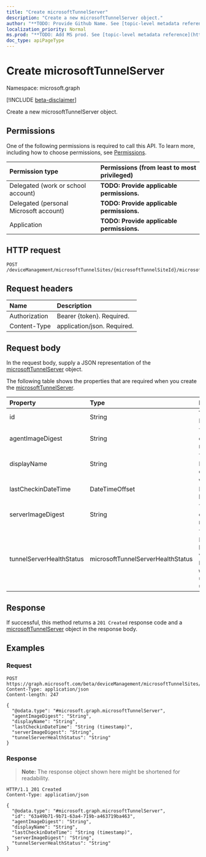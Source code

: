```yaml
---
title: "Create microsoftTunnelServer"
description: "Create a new microsoftTunnelServer object."
author: "**TODO: Provide Github Name. See [topic-level metadata reference](https://msgo.azurewebsites.net/add/document/guidelines/metadata.html#topic-level-metadata)**"
localization_priority: Normal
ms.prod: "**TODO: Add MS prod. See [topic-level metadata reference](https://msgo.azurewebsites.net/add/document/guidelines/metadata.html#topic-level-metadata)**"
doc_type: apiPageType
---
```


# Create microsoftTunnelServer
Namespace: microsoft.graph

[!INCLUDE [beta-disclaimer](../../includes/beta-disclaimer.md)]

Create a new microsoftTunnelServer object.

## Permissions
One of the following permissions is required to call this API. To learn more, including how to choose permissions, see [Permissions](/graph/permissions-reference).

|Permission type|Permissions (from least to most privileged)|
|:---|:---|
|Delegated (work or school account)|**TODO: Provide applicable permissions.**|
|Delegated (personal Microsoft account)|**TODO: Provide applicable permissions.**|
|Application|**TODO: Provide applicable permissions.**|

## HTTP request

<!-- {
  "blockType": "ignored"
}
-->
``` http
POST /deviceManagement/microsoftTunnelSites/{microsoftTunnelSiteId}/microsoftTunnelServers
```

## Request headers
|Name|Description|
|:---|:---|
|Authorization|Bearer {token}. Required.|
|Content-Type|application/json. Required.|

## Request body
In the request body, supply a JSON representation of the [microsoftTunnelServer](../resources/microsofttunnelserver.md) object.

The following table shows the properties that are required when you create the [microsoftTunnelServer](../resources/microsofttunnelserver.md).

|Property|Type|Description|
|:---|:---|:---|
|id|String|**TODO: Add Description** Inherited from [entity](../resources/entity.md)|
|agentImageDigest|String|The digest of the current agent image running on this server |
|displayName|String|The MicrosoftTunnelServer's display name|
|lastCheckinDateTime|DateTimeOffset|When the MicrosoftTunnelServer last checked in|
|serverImageDigest|String|The digest of the current server image running on this server |
|tunnelServerHealthStatus|microsoftTunnelServerHealthStatus|The MicrosoftTunnelServer's health status. Possible values are: `unknown`, `healthy`, `unhealthy`, `warning`, `offline`, `upgradeInProgress`, `upgradeFailed`.|



## Response

If successful, this method returns a `201 Created` response code and a [microsoftTunnelServer](../resources/microsofttunnelserver.md) object in the response body.

## Examples

### Request
<!-- {
  "blockType": "request",
  "name": "create_microsofttunnelserver_from_"
}
-->
``` http
POST https://graph.microsoft.com/beta/deviceManagement/microsoftTunnelSites/{microsoftTunnelSiteId}/microsoftTunnelServers
Content-Type: application/json
Content-length: 247

{
  "@odata.type": "#microsoft.graph.microsoftTunnelServer",
  "agentImageDigest": "String",
  "displayName": "String",
  "lastCheckinDateTime": "String (timestamp)",
  "serverImageDigest": "String",
  "tunnelServerHealthStatus": "String"
}
```


### Response
>**Note:** The response object shown here might be shortened for readability.
<!-- {
  "blockType": "response",
  "truncated": true,
  "@odata.type": "microsoft.graph.microsoftTunnelServer"
}
-->
``` http
HTTP/1.1 201 Created
Content-Type: application/json

{
  "@odata.type": "#microsoft.graph.microsoftTunnelServer",
  "id": "63a49b71-9b71-63a4-719b-a463719ba463",
  "agentImageDigest": "String",
  "displayName": "String",
  "lastCheckinDateTime": "String (timestamp)",
  "serverImageDigest": "String",
  "tunnelServerHealthStatus": "String"
}
```

